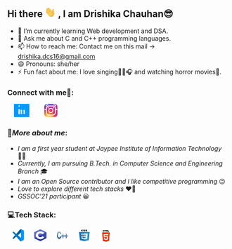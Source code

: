 ## Hi there <img src="https://github.com/drishika2002/drishika2002/blob/main/images_gifs/Hi.gif" width="25"> , I am Drishika Chauhan😎
<!--
**drishika2002/drishika2002** is a ✨ _special_ ✨ repository because its `README.md` (this file) appears on your GitHub profile.
-->

- 🌱 I’m currently learning Web development and DSA.
- 💬 Ask me about C and C++ programming languages.
- 📫 How to reach me: Contact me on this mail -> drishika.dcs16@gmail.com
- 😄 Pronouns: she/her
- ⚡ Fun fact about me: I love singing🎤🎶🎧 and watching horror movies👻.

### Connect with me📱:

<a href="https://www.linkedin.com/in/drishika-chauhan-647254206/"><img src="https://github.com/drishika2002/drishika2002/blob/main/images_gifs/linkedin.gif" width="35" height = "30" hspace="15"></a>
<a href ="https://www.instagram.com/drishika_dc16/"> <img src="https://github.com/drishika2002/drishika2002/blob/main/images_gifs/instagram-logo-gif-9.gif" width="30" hspace="15"></a>

### 👧***More about me***:

- *I am a first year student at Jaypee Institute of Information Technology* 👩‍🎓
- *Currently, I am pursuing B.Tech. in Computer Science and Engineering Branch* 🎓
- *I am an Open Source contributor and I like competitive programming* 😉
- *Love to explore different tech stacks* ♥🤩
- *GSSOC'21 participant* 😀 

### 💻Tech Stack:

<img src="https://github.com/drishika2002/drishika2002/blob/main/images_gifs/vscode.jfif" height = "30" width = "30" hspace = "10"><img src="https://github.com/drishika2002/drishika2002/blob/main/images_gifs/c.jfif" height = "30" width = "30" hspace = "10"><img src="https://github.com/drishika2002/drishika2002/blob/main/images_gifs/cpp.jpg" height = "30" width = "30" hspace = "10"><img src="https://github.com/drishika2002/drishika2002/blob/main/images_gifs/css.jfif" height = "30" width = "30" hspace = "10"><img src="https://github.com/drishika2002/drishika2002/blob/main/images_gifs/html5.jfif" height = "30" width = "30" hspace = "10">

